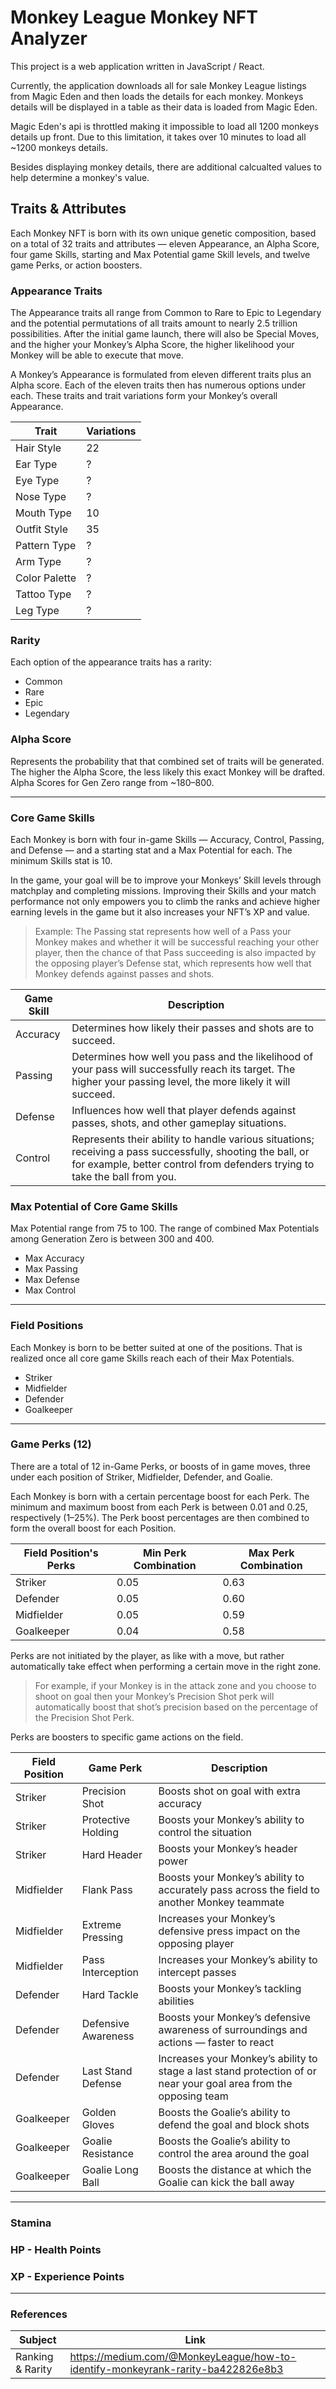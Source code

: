 # Monkey League Monkey NFT Analyzer

This project is a web application written in JavaScript / React.

Currently, the application downloads all for sale Monkey League listings from Magic Eden and then loads the details for each monkey.  Monkeys details will be displayed in a table as their data is loaded from Magic Eden.  

Magic Eden's api is throttled making it impossible to load all 1200 monkeys details up front.  Due to this limitation, it takes over 10 minutes to load all ~1200 monkeys details.

Besides displaying monkey details, there are additional calcualted values to help determine a monkey's value.


## Traits & Attributes

Each Monkey NFT is born with its own unique genetic composition, based on a total of 32 traits and attributes — eleven Appearance, an Alpha Score, four game Skills, starting and Max Potential game Skill levels, and twelve game Perks, or action boosters.

### Appearance Traits

The Appearance traits all range from Common to Rare to Epic to Legendary and the potential permutations of all traits amount to nearly 2.5 trillion possibilities. After the initial game launch, there will also be Special Moves, and the higher your Monkey’s Alpha Score, the higher likelihood your Monkey will be able to execute that move.

A Monkey’s Appearance is formulated from eleven different traits plus an Alpha score. Each of the eleven traits then has numerous options under each. These traits and trait variations form your Monkey’s overall Appearance.

Trait | Variations
---|---
Hair Style | 22
Ear Type | ?
Eye Type | ?
Nose Type | ?
Mouth Type | 10
Outfit Style | 35
Pattern Type | ?
Arm Type | ?
Color Palette | ?
Tattoo Type | ?
Leg Type | ?


### Rarity
Each option of the appearance traits has a rarity:
- Common
- Rare
- Epic
- Legendary

### Alpha Score
Represents the probability that that combined set of traits will be generated.  The higher the Alpha Score, the less likely this exact Monkey will be drafted.  Alpha Scores for Gen Zero range from ~180–800.

---

### Core Game Skills

Each Monkey is born with four in-game Skills — Accuracy, Control, Passing, and Defense — and a starting stat and a Max Potential for each. The minimum Skills stat is 10.

In the game, your goal will be to improve your Monkeys’ Skill levels through matchplay and completing missions. Improving their Skills and your match performance not only empowers you to climb the ranks and achieve higher earning levels in the game but it also increases your NFT’s XP and value.

>Example:
The Passing stat represents how well of a Pass your Monkey makes and whether it will be successful reaching your other player, then the chance of that Pass succeeding is also impacted by the opposing player’s Defense stat, which represents how well that Monkey defends against passes and shots.

Game Skill | Description
--- | ---
Accuracy | Determines how likely their passes and shots are to succeed.
Passing | Determines how well you pass and the likelihood of your pass will successfully reach its target. The higher your passing level, the more likely it will succeed.
Defense | Influences how well that player defends against passes, shots, and other gameplay situations.
Control | Represents their ability to handle various situations; receiving a pass successfully, shooting the ball, or for example, better control from defenders trying to take the ball from you.

### Max Potential of Core Game Skills

Max Potential range from 75 to 100.  The range of combined Max Potentials among Generation Zero is between 300 and 400.

- Max Accuracy
- Max Passing
- Max Defense
- Max Control

---

### Field Positions
Each Monkey is born to be better suited at one of the positions. That is realized once all core game Skills reach each of their Max Potentials.

- Striker
- Midfielder
- Defender
- Goalkeeper

---

### Game Perks (12)

There are a total of 12 in-Game Perks, or boosts of in game moves, three under each position of Striker, Midfielder, Defender, and Goalie.

Each Monkey is born with a certain percentage boost for each Perk. The minimum and maximum boost from each Perk is between 0.01 and 0.25, respectively (1–25%). The Perk boost percentages are then combined to form the overall boost for each Position.

Field Position's Perks | Min Perk Combination | Max Perk Combination
--- | ---| ---
Striker | 0.05 | 0.63
Defender | 0.05 | 0.60
Midfielder | 0.05 | 0.59
Goalkeeper | 0.04 | 0.58

Perks are not initiated by the player, as like with a move, but rather automatically take effect when performing a certain move in the right zone. 
>For example, if your Monkey is in the attack zone and you choose to shoot on goal then your Monkey’s Precision Shot perk will automatically boost that shot’s precision based on the percentage of the Precision Shot Perk.

Perks are boosters to specific game actions on the field.

Field Position | Game Perk | Description
--- | --- | ---
Striker | Precision Shot | Boosts shot on goal with extra accuracy
Striker | Protective Holding | Boosts your Monkey’s ability to control the situation
Striker | Hard Header | Boosts your Monkey’s header power
Midfielder | Flank Pass | Boosts your Monkey’s ability to accurately pass across the field to another Monkey teammate
Midfielder | Extreme Pressing | Increases your Monkey’s defensive press impact on the opposing player
Midfielder | Pass Interception | Increases your Monkey’s ability to intercept passes
Defender | Hard Tackle | Boosts your Monkey’s tackling abilities
Defender | Defensive Awareness | Boosts your Monkey’s defensive awareness of surroundings and actions — faster to react
Defender | Last Stand Defense | Increases your Monkey’s ability to stage a last stand protection of or near your goal area from the opposing team
Goalkeeper | Golden Gloves | Boosts the Goalie’s ability to defend the goal and block shots
Goalkeeper | Goalie Resistance | Boosts the Goalie’s ability to control the area around the goal
Goalkeeper | Goalie Long Ball | Boosts the distance at which the Goalie can kick the ball away

---

### Stamina


### HP - Health Points


### XP - Experience Points


---

### References

Subject | Link
--- | ---
Ranking & Rarity | https://medium.com/@MonkeyLeague/how-to-identify-monkeyrank-rarity-ba422826e8b3
